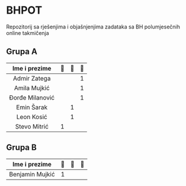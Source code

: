# BHPOT
Repozitorij sa rješenjima i objašnjenjima zadataka sa BH polumjesečnih online takmičenja

## Grupa A

| Ime i prezime  |  🥇  |  🥈  |  🥉  |
|:-:|:-:|:-:|:-:|
| Admir Zatega  |   |   | 1 |
| Amila Mujkić  |   |   | 1 |
| Đorđe Milanović  |   |   | 1 |
| Emin Šarak |   | 1 |   |
|  Leon Kosić |   | 1 |   |
| Stevo Mitrić  | 1 |   |   |

## Grupa B

| Ime i prezime  |  🥇  |  🥈  |  🥉  |
|:-:|:-:|:-:|:-:|
| Benjamin Mujkić  | 1 |   |   |